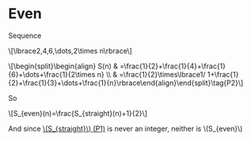 # Even

Sequence

\\[\lbrace2,4,6,\dots,2\times n\rbrace\\]

\\[\begin{split}\begin{align} S(n) \& =\frac{1}{2}+\frac{1}{4}+\frac{1}{6}+\dots+\frac{1}{2\times n} \\\\ \& =\frac{1}{2}\times\lbrace1/ 1+\frac{1}{2}+\frac{1}{3}+\dots+\frac{1}{n}\rbrace\end{align}\end{split}\tag{P2}\\]

So 

\\[S\_{even}(n)=\frac{S\_{straight}(n)+1}{2}\\]

And since [\\(S_{straight}\\) (P1)](straight.md) is never an integer, neither is \\(S_{even}\\)

